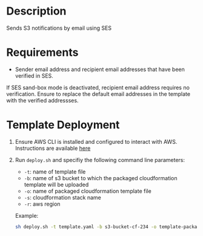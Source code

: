 # Description
Sends S3 notifications by email using SES

# Requirements
- Sender email address and recipient email addresses that have been verified in SES.

If SES sand-box mode is deactivated, recipient email address requires no verification.
Ensure to replace the default email addresses in the template with the verified addressses.

# Template Deployment
1. Ensure AWS CLI is installed and configured to interact with AWS. Instructions are available [here](https://docs.aws.amazon.com/cli/latest/userguide/cli-configure-quickstart.html)
2. Run `deploy.sh` and specifiy the following command line parameters:
    - `-t`: name of template file
    - `-b`: name of s3 bucket to which the packaged cloudformation template will be uploaded
    - `-o`: name of packaged cloudformation template file
    - `-s`: cloudformation stack name
    - `-r`: aws region

    Example: 
    ```sh
    sh deploy.sh -t template.yaml -b s3-bucket-cf-234 -o template-packaged.yaml -s s3-ses-stack3 -r us-east-1
    ```